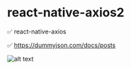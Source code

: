 # react-native-axios2

✅ react-native-axios

✅ https://dummyjson.com/docs/posts

<img src="https://github.com/eoakpinarr/react-native-fetchData/blob/main/Simulator%20Screen%20Shot%20-%20iPhone%2012%20Pro%20Max%20-%202023-03-18%20at%2022.35.37.png?raw=true" alt="alt text">

